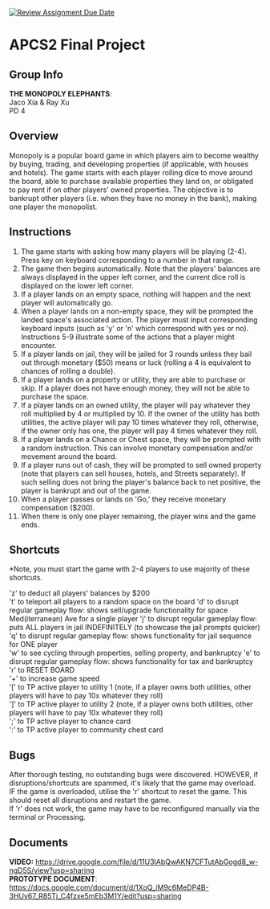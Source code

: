 [![Review Assignment Due Date](https://classroom.github.com/assets/deadline-readme-button-24ddc0f5d75046c5622901739e7c5dd533143b0c8e959d652212380cedb1ea36.svg)](https://classroom.github.com/a/syDSSnTt)
# APCS2 Final Project

## Group Info

**THE MONOPOLY ELEPHANTS**:   
Jaco Xia & Ray Xu   
PD 4   

## Overview

Monopoly is a popular board game in which players aim to become wealthy by buying, trading, and developing properties (if applicable, with houses and hotels). The game starts with each player rolling dice to move around the board, able to purchase available properties they land on, or obligated to pay rent if on other players’ owned properties. The objective is to bankrupt other players (i.e. when they have no money in the bank), making one player the monopolist.

## Instructions

1. The game starts with asking how many players will be playing (2-4). Press key on keyboard corresponding to a number in that range.
2. The game then begins automatically. Note that the players' balances are always displayed in the upper left corner, and the current dice roll is displayed on the lower left corner.
3. If a player lands on an empty space, nothing will happen and the next player will automatically go.
4. When a player lands on a non-empty space, they will be prompted the landed space's associated action. The player must input corresponding keyboard inputs (such as 'y' or 'n' which correspond with yes or no). Instructions 5-9 illustrate some of the actions that a player might encounter. 
5. If a player lands on jail, they will be jailed for 3 rounds unless they bail out through monetary ($50) means or luck (rolling a 4 is equivalent to chances of rolling a double).
6. If a player lands on a property or utility, they are able to purchase or skip. If a player does not have enough money, they will not be able to purchase the space.
7. If a player lands on an owned utility, the player will pay whatever they roll multiplied by 4 or multiplied by 10. If the owner of the utility has both utilities, the active player will pay 10 times whatever they roll, otherwise, if the owner only has one, the player will pay 4 times whatever they roll.  
8. If a player lands on a Chance or Chest space, they will be prompted with a random instruction. This can involve monetary compensation and/or movement around the board.
9. If a player runs out of cash, they will be prompted to sell owned property (note that players can sell houses, hotels, and Streets separately). If such selling does not bring the player's balance back to net positive, the player is bankrupt and out of the game.
10. When a player passes or lands on 'Go,' they receive monetary compensation ($200).
11. When there is only one player remaining, the player wins and the game ends.

## Shortcuts

*Note, you must start the game with 2-4 players to use majority of these shortcuts.

'z' to deduct all players' balances by $200  
't' to teleport all players to a random space on the board
'd' to disrupt regular gameplay flow: shows sell/upgrade functionality for space Med(iterranean) Ave for a single player
'j' to disrupt regular gameplay flow: puts ALL players in jail INDEFINITELY (to showcase the jail prompts quicker)   
'q' to disrupt regular gameplay flow: shows functionality for jail sequence for ONE player  
'w' to see cycling through properties, selling property, and bankruptcy
'e' to disrupt regular gameplay flow: shows functionality for tax and bankruptcy  
'r' to RESET BOARD  
'+' to increase game speed  
'[' to TP active player to utility 1  (note, if a player owns both utilities, other players will have to pay 10x whatever they roll)    
']' to TP active player to utility 2  (note, if a player owns both utilities, other players will have to pay 10x whatever they roll)    
';' to TP active player to chance card     
':' to TP active player to community chest card     

## Bugs

After thorough testing, no outstanding bugs were discovered. HOWEVER, if disruptions/shortcuts are spammed, it's likely that the game may overload.  
IF the game is overloaded, utilise the 'r' shortcut to reset the game. This should reset all disruptions and restart the game.  
If 'r' does not work, the game may have to be reconfigured manually via the terminal or Processing.  

## Documents
**VIDEO:** https://drive.google.com/file/d/11U3IAbQwAKN7CFTutAbGogd8_w-ngD5S/view?usp=sharing   
**PROTOTYPE DOCUMENT**: https://docs.google.com/document/d/1XoQ_iM9c6MeDP4B-3HUv67_R85Tj_C4fzxe5mEb3M1Y/edit?usp=sharing   
